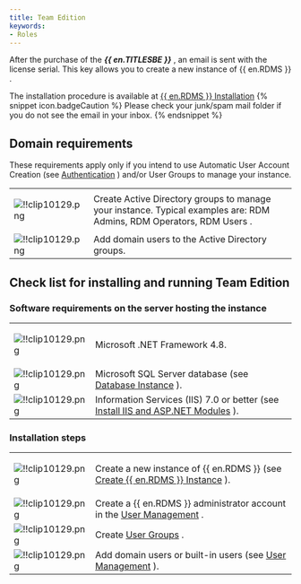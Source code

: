 ```yaml
---
title: Team Edition
keywords:
- Roles
---
```

After the purchase of the ***{{ en.TITLESBE }}*** , an email is sent with the license serial. This key allows you to create a new instance of {{ en.RDMS }} .  

The installation procedure is available at [{{ en.RDMS }} Installation](/server/installation/) 
{% snippet icon.badgeCaution %} 
Please check your junk/spam mail folder if you do not see the email in your inbox. 
{% endsnippet %}
 
## Domain requirements 

These requirements apply only if you intend to use Automatic User Account Creation (see [Authentication](/server/web-interface/administration/configuration/server-settings/general/authentication/) ) and/or User Groups to manage your instance. 

<table>
	<tr>
		<td>

![!!clip10129.png](https://webdevolutions.azureedge.net/docs/en/server/clip10129.png) 
		</td>
		<td>
Create Active Directory groups to manage your instance. Typical examples are: RDM Admins, RDM Operators, RDM Users . 
		</td>
	</tr>
	<tr>
		<td>
![!!clip10129.png](https://webdevolutions.azureedge.net/docs/en/server/clip10129.png) 
		</td>
		<td>
Add domain users to the Active Directory groups. 
		</td>
	</tr>
</table>

## Check list for installing and running Team Edition

### Software requirements on the server hosting the instance 

<table>
	<tr>
		<td>

![!!clip10129.png](https://webdevolutions.azureedge.net/docs/en/server/clip10129.png) 
		</td>
		<td>
Microsoft .NET Framework 4.8. 
		</td>
	</tr>
	<tr>
		<td>
![!!clip10129.png](https://webdevolutions.azureedge.net/docs/en/server/clip10129.png) 
		</td>
		<td>
Microsoft SQL Server database (see [Database Instance](/server/installation/database-instance/) ). 
		</td>
	</tr>
	<tr>
		<td>
![!!clip10129.png](https://webdevolutions.azureedge.net/docs/en/server/clip10129.png) 
		</td>
		<td>
Information Services (IIS) 7.0 or better (see [Install IIS and ASP.NET Modules](https://technet.microsoft.com/en-ca/library/hh831475.aspx#InstallIIS) ). 
		</td>
	</tr>
</table>

### Installation steps 

<table>
	<tr>
		<td>
		
![!!clip10129.png](https://webdevolutions.azureedge.net/docs/en/server/clip10129.png) 
		</td>
		<td>
Create a new instance of {{ en.RDMS }} (see [Create {{ en.RDMS }} Instance](/server/installation/create-server-instance/) ). 
		</td>
	</tr>
	<tr>
		<td>
![!!clip10129.png](https://webdevolutions.azureedge.net/docs/en/server/clip10129.png) 
		</td>
		<td>
Create a {{ en.RDMS }} administrator account in the [User Management](/server/web-interface/administration/security-management/users/) . 
		</td>
	</tr>
	<tr>
		<td>
![!!clip10129.png](https://webdevolutions.azureedge.net/docs/en/server/clip10129.png) 
		</td>
		<td>
Create [User Groups](/server/web-interface/administration/security-management/user-groups/) . 
		</td>
	</tr>
	<tr>
		<td>
![!!clip10129.png](https://webdevolutions.azureedge.net/docs/en/server/clip10129.png) 
		</td>
		<td>
Add domain users or built-in users (see [User Management](/server/web-interface/administration/security-management/users/) ). 
		</td>
	</tr>
</table>


